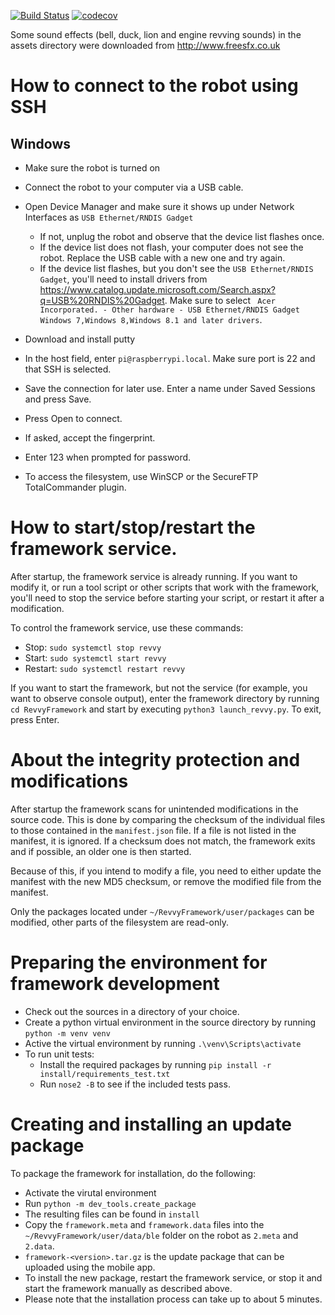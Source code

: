 [![Build Status](https://travis-ci.org/RevolutionRobotics/RevvyFramework.svg?branch=master)](https://travis-ci.org/RevolutionRobotics/RevvyFramework)
[![codecov](https://codecov.io/gh/RevolutionRobotics/RevvyFramework/branch/master/graph/badge.svg)](https://codecov.io/gh/RevolutionRobotics/RevvyFramework)

Some sound effects (bell, duck, lion and engine revving sounds) in the assets directory were downloaded from http://www.freesfx.co.uk

# How to connect to the robot using SSH

## Windows
 - Make sure the robot is turned on
 - Connect the robot to your computer via a USB cable.
 - Open Device Manager and make sure it shows up under Network Interfaces as `USB Ethernet/RNDIS Gadget`
    - If not, unplug the robot and observe that the device list flashes once.
    - If the device list does not flash, your computer does not see the robot. Replace the USB cable with a new one and try again.
    - If the device list flashes, but you don't see the `USB Ethernet/RNDIS Gadget`, you'll need to install drivers from https://www.catalog.update.microsoft.com/Search.aspx?q=USB%20RNDIS%20Gadget. Make sure to select `	Acer Incorporated. - Other hardware - USB Ethernet/RNDIS Gadget	Windows 7,Windows 8,Windows 8.1 and later drivers`.

 - Download and install putty
 - In the host field, enter `pi@raspberrypi.local`. Make sure port is 22 and that SSH is selected.
 - Save the connection for later use. Enter a name under Saved Sessions and press Save.
 - Press Open to connect.
 - If asked, accept the fingerprint.
 - Enter 123 when prompted for password.
 - To access the filesystem, use WinSCP or the SecureFTP TotalCommander plugin.

# How to start/stop/restart the framework service.
After startup, the framework service is already running. If you want to modify it, or run a tool script or other scripts that work with the framework, you'll need to stop the service before starting your script, or restart it after a modification.

To control the framework service, use these commands:
 - Stop: `sudo systemctl stop revvy`
 - Start: `sudo systemctl start revvy`
 - Restart: `sudo systemctl restart revvy`

If you want to start the framework, but not the service (for example, you want to observe console output), enter the framework directory by running `cd RevvyFramework` and start by executing `python3 launch_revvy.py`. To exit, press Enter.

# About the integrity protection and modifications
After startup the framework scans for unintended modifications in the source code. This is done by comparing the checksum of the individual files to those contained in the `manifest.json` file. If a file is not listed in the manifest, it is ignored. If a checksum does not match, the framework exits and if possible, an older one is then started.

Because of this, if you intend to modify a file, you need to either update the manifest with the new MD5 checksum, or remove the modified file from the manifest.

Only the packages located under `~/RevvyFramework/user/packages` can be modified, other parts of the filesystem are read-only.

# Preparing the environment for framework development
 - Check out the sources in a directory of your choice.
 - Create a python virtual environment in the source directory by running `python -m venv venv`
 - Active the virtual environment by running `.\venv\Scripts\activate`
 - To run unit tests:
   - Install the required packages by running `pip install -r install/requirements_test.txt`
   - Run `nose2 -B` to see if the included tests pass.

# Creating and installing an update package
To package the framework for installation, do the following:
 - Activate the virutal environment
 - Run `python -m dev_tools.create_package`
 - The resulting files can be found in `install`
 - Copy the `framework.meta` and `framework.data` files into the `~/RevvyFramework/user/data/ble` folder on the robot as `2.meta` and `2.data`.
 - `framework-<version>.tar.gz` is the update package that can be uploaded using the mobile app.
 - To install the new package, restart the framework service, or stop it and start the framework manually as described above.
 - Please note that the installation process can take up to about 5 minutes.
